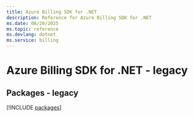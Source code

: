 ```yaml
---
title: Azure Billing SDK for .NET
description: Reference for Azure Billing SDK for .NET
ms.date: 08/20/2025
ms.topic: reference
ms.devlang: dotnet
ms.service: billing
---
```

# Azure Billing SDK for .NET - legacy
## Packages - legacy
[!INCLUDE [packages](billing-index.md)]